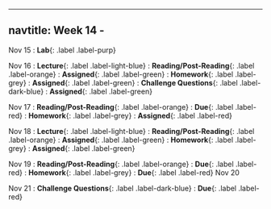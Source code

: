 
---
navtitle: Week 14 -
---

Nov 15
: **Lab**{: .label .label-purp}

Nov 16
: **Lecture**{: .label .label-light-blue}
: **Reading/Post-Reading**{: .label .label-orange}
    : **Assigned**{: .label .label-green}
: **Homework**{: .label .label-grey}
    : **Assigned**{: .label .label-green}
: **Challenge Questions**{: .label .label-dark-blue}
    : **Assigned**{: .label .label-green}


Nov 17
: **Reading/Post-Reading**{: .label .label-orange}
    : **Due**{: .label .label-red}
: **Homework**{: .label .label-grey}
    : **Assigned**{: .label .label-red}


Nov 18
: **Lecture**{: .label .label-light-blue}
: **Reading/Post-Reading**{: .label .label-orange}
    : **Assigned**{: .label .label-green}
: **Homework**{: .label .label-grey}
    : **Assigned**{: .label .label-green}

Nov 19
: **Reading/Post-Reading**{: .label .label-orange}
    : **Due**{: .label .label-red}
: **Homework**{: .label .label-grey}
    : **Due**{: .label .label-red}
Nov 20

Nov 21
: **Challenge Questions**{: .label .label-dark-blue}
    : **Due**{: .label .label-red}

